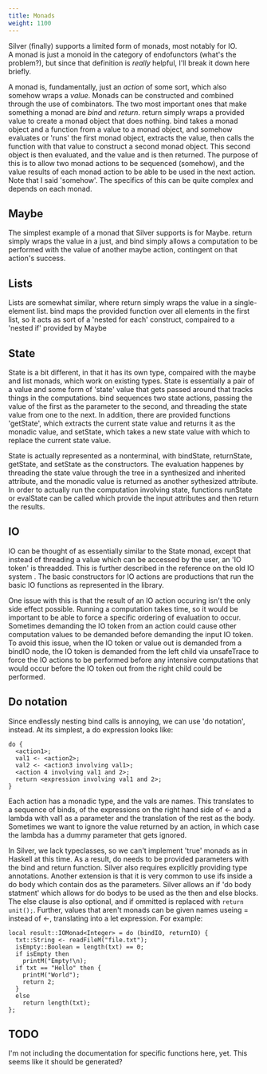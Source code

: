 ```yaml
---
title: Monads
weight: 1100
---
```


Silver (finally) supports a limited form of monads, most notably for IO.  
A monad is just a monoid in the category of endofunctors (what's the problem?), but since that definition is *really* helpful, I'll break it down here briefly.

A monad is, fundamentally, just an *action* of some sort, which also somehow wraps a *value*.  Monads can be constructed and combined through the use of combinators.  The two most important ones that make something a monad are *bind* and *return*.  return simply wraps a provided value to create a monad object that does nothing.  bind takes a monad object and a function from a value to a monad object, and somehow evaluates or 'runs' the first monad object, extracts the value, then calls the function with that value to construct a second monad object.  This second object is then evaluated, and the value and is then returned.  The purpose of this is to allow two monad actions to be sequenced (somehow), and the value results of each monad action to be able to be used in the next action.  Note that I said 'somehow'.  The specifics of this can be quite complex and depends on each monad.  

## Maybe
The simplest example of a monad that Silver supports is for Maybe.  return simply wraps the value in a just, and bind simply allows a computation to be performed with the value of another maybe action, contingent on that action's success.  

## Lists
Lists are somewhat similar, where return simply wraps the value in a single-element list.  bind maps the provided function over all elements in the first list, so it acts as sort of a 'nested for each' construct, compaired to a 'nested if' provided by Maybe

## State
State is a bit different, in that it has its own type, compaired with the maybe and list monads, which work on existing types.  State is essentially a pair of a value and some form of 'state' value that gets passed around that tracks things in the computations.  bind sequences two state actions, passing the value of the first as the parameter to the second, and threading the state value from one to the next.  In addition, there are provided functions 'getState', which extracts the current state value and returns it as the monadic value, and setState, which takes a new state value with which to replace the current state value.  

State is actually represented as a nonterminal, with bindState, returnState, getState, and setState as the constructors. The evaluation happenes by threading the state value through the tree in a synthesized and inherited attribute, and the monadic value is returned as another sythesized attribute.  In order to actually run the computation involving state, functions runState or evalState can be called which provide the input attributes and then return the results. 

## IO
IO can be thought of as essentially similar to the State monad, except that instead of threading a value which can be accessed by the user, an 'IO token' is threadded.  This is further described in the reference on the old IO system <Insert link>.  The basic constructors for IO actions are productions that run the basic IO functions as represented in the library.  

One issue with this is that the result of an IO action occuring isn't the only side effect possible.  Running a computation takes time, so it would be important to be able to force a specific ordering of evaluation to occur.  Sometimes demanding the IO token from an action could cause other computation values to be demanded before demanding the input IO token.  To avoid this issue, when the IO token or value out is demanded from a bindIO node, the IO token is demanded from the left child via unsafeTrace to force the IO actions to be performed before any intensive computations that would occur before the IO token out from the right child could be performed.  

## Do notation
Since endlessly nesting bind calls is annoying, we can use 'do notation', instead.  At its simplest, a do expression looks like:
```
do {
  <action1>;
  val1 <- <action2>;
  val2 <- <action3 involving val1>;
  <action 4 involving val1 and 2>;
  return <expression involving val1 and 2>;
}
```
Each action has a monadic type, and the vals are names.  This translates to a sequence of binds, of the expressions on the right hand side of <- and a lambda with val1 as a parameter and the translation of the rest as the body. Sometimes we want to ignore the value returned by an action, in which case the lambda has a dummy parameter that gets ignored.  

In Silver, we lack typeclasses, so we can't implement 'true' monads as in Haskell at this time.  As a result, do needs to be provided parameters with the bind and return function.  Silver also requires explicitly providing type annotations.  Another extension is that it is very common to use ifs inside a do body which contain dos as the parameters.  Silver allows an if 'do body statment' which allows for do bodys to be used as the then and else blocks.  The else clause is also optional, and if ommitted is replaced with ```return unit();```.  Further, values that aren't monads can be given names useing = instead of <-, translating into a let expression.  For example:
```
local result::IOMonad<Integer> = do (bindIO, returnIO) {
  txt::String <- readFileM("file.txt");
  isEmpty::Boolean = length(txt) == 0;
  if isEmpty then
    printM("Empty!\n);
  if txt == "Hello" then {
    printM("World");
    return 2;
  }
  else
    return length(txt);
};
```

## TODO
I'm not including the documentation for specific functions here, yet.  This seems like it should be generated?  

